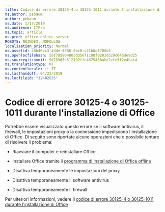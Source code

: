 ```yaml
---
title: Codice di errore 30125-4 o 30125-1011 durante l'installazione di Office
ms.author: pebaum
author: pebaum
ms.date: 1/17/2019
ms.audience: ITPro
ms.topic: article
ms.prod: office-online-server
ROBOTS: NOINDEX, NOFOLLOW
localization_priority: Normal
ms.assetid: e8b46cc3-4dde-4386-8bc0-c21b0ef708b3
ms.openlocfilehash: 56f78580480dd35671c88f0203db29c646de9d25
ms.sourcegitcommit: 9d78905c512192ffc4675468abd2efc5f2e4baf4
ms.translationtype: MT
ms.contentlocale: it-IT
ms.lasthandoff: 04/23/2019
ms.locfileid: "32402635"
---
```

# <a name="error-code-30125-4-or-30125-1011-when-installing-office"></a>Codice di errore 30125-4 o 30125-1011 durante l'installazione di Office

Potrebbe essere visualizzato questo errore se il software antivirus, il firewall, le impostazioni proxy o la connessione impediscono l'installazione di Office. Di seguito sono riportate alcune operazioni che è possibile tentare di risolvere il problema:
  
- Riavviare il computer e reinstallare Office
    
- Installare Office tramite il [programma di installazione di Office offline](https://support.office.com/article/f0a85fe7-118f-41cb-a791-d59cef96ad1c?wt.mc_id=Alchemy_ClientDIA)
    
- Disattiva temporaneamente le impostazioni del proxy
    
- Disattiva temporaneamente il software antivirus
    
- Disattiva temporaneamente il firewall
    
Per ulteriori informazioni, vedere il [codice di errore 30125-4 o 30125-1011 durante l'installazione di Office](https://support.office.com/article/7bfabec6-76be-4cde-880e-819a9c569612?wt.mc_id=Alchemy_ClientDIA)
  

